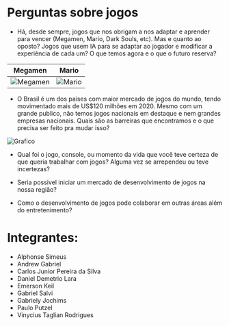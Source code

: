 # **Perguntas sobre jogos**
- Há, desde sempre, jogos que nos obrigam a nos adaptar e aprender para vencer (Megamen, Mario, Dark Souls, etc). Mas e quanto ao oposto? Jogos que usem IA para se adaptar ao jogador e modificar a experiência de cada um? O que temos agora e o que o futuro reserva? 

| Megamen | Mario |  
|----------|:-------------:|
|![Megamen](https://i.pinimg.com/originals/93/7f/9b/937f9b47c621b41e4cfbf4a5a0d66fc8.gif)|![Mario](https://i.pinimg.com/564x/61/ad/b5/61adb577280d5fcc2efe8ed30138b317.jpg)|

- O Brasil é um dos países com maior mercado de jogos do mundo, tendo movimentado mais de US$120 milhões em 2020. Mesmo com um grande publico, não temos jogos nacionais em destaque e nem grandes empresas nacionais. Quais são as barreiras que encontramos e o que precisa ser feito pra mudar isso?

![Grafico](https://d30-invdn-com.akamaized.net/content/pica1e78183259f10fd529f3c0fd3779773.png)

- Qual foi o jogo, console, ou momento da vida que você teve certeza de que queria trabalhar com jogos? Alguma vez se arrependeu ou teve incertezas?

- Seria possivel iniciar um mercado de desenvolvimento de jogos na nossa região?

- Como o desenvolvimento de jogos pode colaborar em outras áreas além do entretenimento?

# **Integrantes:**
- Alphonse Simeus
- Andrew Gabriel
- Carlos Junior Pereira da Silva 
- Daniel Demetrio Lara
- Emerson Keil
- Gabriel Salvi
- Gabriely Jochims
- Paulo Putzel
- Vinycius Taglian Rodrigues 


